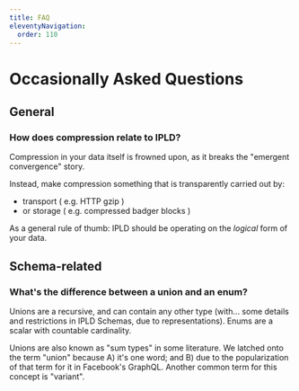 ```yaml
---
title: FAQ
eleventyNavigation:
  order: 110
---
```


Occasionally Asked Questions
============================

General
-------

### How does compression relate to IPLD?

Compression in your data itself is frowned upon,
as it breaks the "emergent convergence" story.

Instead, make compression something that is transparently carried out by:
- transport ( e.g. HTTP gzip )
- or storage ( e.g. compressed badger blocks )

As a general rule of thumb: IPLD should be operating on the *logical* form of your data.


Schema-related
--------------

### What's the difference between a union and an enum?

Unions are a recursive, and can contain any other type (with... some details and restrictions in IPLD Schemas, due to representations).
Enums are a scalar with countable cardinality.

Unions are also known as "sum types" in some literature.
We latched onto the term "union" because A) it's one word; and B) due to the popularization of that term for it in Facebook's GraphQL.
Another common term for this concept is "variant".
